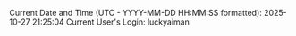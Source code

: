 Current Date and Time (UTC - YYYY-MM-DD HH:MM:SS formatted): 2025-10-27 21:25:04
Current User's Login: luckyaiman
